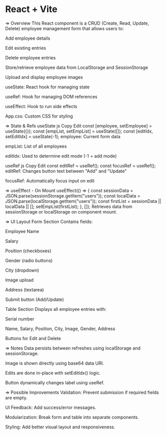 # React + Vite
=> Overview
This React component is a CRUD (Create, Read, Update, Delete) employee management form that allows users to:

Add employee details

Edit existing entries

Delete employee entries

Store/retrieve employee data from LocalStorage and SessionStorage

Upload and display employee images

useState: React hook for managing state

useRef: Hook for managing DOM references

useEffect: Hook to run side effects

App.css: Custom CSS for styling

=> State & Refs
useState
js
Copy
Edit
const [employee, setEmployee] = useState({});
const [empList, setEmpList] = useState([]);
const [editIdx, setEditIdx] = useState(-1);
employee: Current form data

empList: List of all employees

editIdx: Used to determine edit mode (-1 = add mode)

useRef
js
Copy
Edit
const editRef = useRef();
const focusRef = useRef();
editRef: Changes button text between "Add" and "Update"

focusRef: Automatically focus input on edit

=> useEffect - On Mount
useEffect(() => {
  const sessionData = JSON.parse(sessionStorage.getItem("users"));
  const localData = JSON.parse(localStorage.getItem("users"));
  const firstList = sessionData || localData || [];
  setEmpList(firstList);
}, []);
Retrieves data from sessionStorage or localStorage on component mount.

=> UI Layout
Form Section
Contains fields:

Employee Name

Salary

Position (checkboxes)

Gender (radio buttons)

City (dropdown)

Image upload

Address (textarea)

Submit button (Add/Update)

Table Section
Displays all employee entries with:

Serial number

Name, Salary, Position, City, Image, Gender, Address

Buttons for Edit and Delete

=> Notes
Data persists between refreshes using localStorage and sessionStorage.

Image is shown directly using base64 data URI.

Edits are done in-place with setEditIdx() logic.

Button dynamically changes label using useRef.

=> Possible Improvements
Validation: Prevent submission if required fields are empty.

UI Feedback: Add success/error messages.

Modularization: Break form and table into separate components.

Styling: Add better visual layout and responsiveness.


